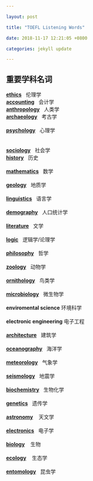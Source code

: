 ```yaml
---

layout: post

title: "TOEFL Listening Words"

date: 2018-11-17 12:21:05 +0800

categories: jekyll update

---
```


## **重要学科名词**

[**ethics**](https://fanyi.baidu.com/?aldtype=85\#en/zh/ethics)&nbsp;&nbsp;&nbsp;伦理学 
<br>
[**accounting**](https://fanyi.baidu.com/?aldtype=85\#en/zh/accounting)&nbsp;&nbsp;&nbsp;会计学  
[**anthropology**](https://fanyi.baidu.com/?aldtype=85\#en/zh/anthropology)&nbsp;&nbsp;&nbsp;人类学
<br>
[**archaeology**](https://fanyi.baidu.com/?aldtype=85\#en/zh/archaeology)&nbsp;&nbsp;&nbsp;考古学  
<br>
[**psychology**](https://fanyi.baidu.com/?aldtype=85\#en/zh/psychology)&nbsp;&nbsp;&nbsp;心理学  
<br>
<br>
[**sociology**](https://fanyi.baidu.com/?aldtype=85\#en/zh/sociology)&nbsp;&nbsp;&nbsp;社会学
<br>
[**history**](https://fanyi.baidu.com/?aldtype=85\#en/zh/history)&nbsp;&nbsp;&nbsp;历史   
<br>
[**mathematics**](https://fanyi.baidu.com/?aldtype=85\#en/zh/mathematic)&nbsp;&nbsp;&nbsp;数学  
<br>
[**geology**](https://fanyi.baidu.com/?aldtype=85\#en/zh/geology)&nbsp;&nbsp;&nbsp;地质学  
<br>
[**linguistics**](https://fanyi.baidu.com/?aldtype=85\#en/zh/linguistics)&nbsp;&nbsp;&nbsp;语言学  
<br>
[**demography**](https://fanyi.baidu.com/?aldtype=85\#en/zh/demography)&nbsp;&nbsp;&nbsp;人口统计学  
<br>
[**literature**](https://fanyi.baidu.com/?aldtype=85\#en/zh/statistics)&nbsp;&nbsp;&nbsp;文学  
<br>
[**logic**](https://fanyi.baidu.com/?aldtype=85\#en/zh/logic)&nbsp;&nbsp;&nbsp;逻辑学/论理学  
<br>
[**philosophy**](https://fanyi.baidu.com/?aldtype=85\#en/zh/philosophy)&nbsp;&nbsp;&nbsp;哲学  
<br>
[**zoology**](https://fanyi.baidu.com/?aldtype=85\#en/zh/zoology)&nbsp;&nbsp;&nbsp;动物学  
<br>
[**ornithology**](https://fanyi.baidu.com/?aldtype=85\#en/zh/ornithology)&nbsp;&nbsp;&nbsp;鸟类学  
<br>
[**microbiology**](https://fanyi.baidu.com/?aldtype=85\#en/zh/microbiology)&nbsp;&nbsp;&nbsp;微生物学  
<br>
**enviromental science** 环境科学  
<br>
**electronic engineering** 电子工程  
<br>
[**architecture**](https://fanyi.baidu.com/?aldtype=85\#en/zh/architecture)&nbsp;&nbsp;&nbsp;建筑学  
<br>
[**oceanography**](https://fanyi.baidu.com/?aldtype=85\#en/zh/oceanography)&nbsp;&nbsp;&nbsp;海洋学  
<br>
[**meteorology**](https://fanyi.baidu.com/?aldtype=85\#en/zh/meteorology)&nbsp;&nbsp;&nbsp;气象学  
<br>
[**seismology**](https://fanyi.baidu.com/?aldtype=85\#en/zh/seismology)&nbsp;&nbsp;&nbsp;地震学  
<br>
[**biochemistry**](https://fanyi.baidu.com/?aldtype=85\#en/zh/biochemistry)&nbsp;&nbsp;&nbsp;生物化学  
<br>
[**genetics**](https://fanyi.baidu.com/?aldtype=85\#en/zh/genetics)&nbsp;&nbsp;&nbsp;遗传学  
<br>
[**astronomy**](https://fanyi.baidu.com/?aldtype=85#en/zh/astronomy)&nbsp;&nbsp;&nbsp;
天文学  
<br>
[**electronics**](https://fanyi.baidu.com/?aldtype=85#en/zh/electronics)&nbsp;&nbsp;&nbsp;电子学  
<br>
[**biology**](https://fanyi.baidu.com/?aldtype=85#en/zh/biology) &nbsp;&nbsp;&nbsp;生物  
<br>
[**ecology**](https://fanyi.baidu.com/?aldtype=85#en/zh/ecology)&nbsp;&nbsp;&nbsp; 生态学  
<br>
[**entomology**](https://fanyi.baidu.com/?aldtype=85#en/zh/entomology)&nbsp;&nbsp;&nbsp;昆虫学  
<br> 


[jekyll-docs]: https://jekyllrb.com/docs/home

[jekyll-gh]: https://github.com/jekyll/jekyll

[jekyll-talk]: https://talk.jekyllrb.com/
